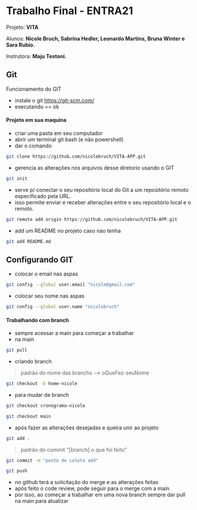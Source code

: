 # Trabalho Final - ENTRA21
Projeto: **VITA**

Alunos: **Nicole Bruch, Sabrina Hedler, Leonardo Martins, Bruna Winter e Sara Rubio.**

Instrutora: **Maju Testoni.** 


## Git

Funcionamento do GIT
- instale o git https://git-scm.com/
- executando == ok

#### Projeto em sua maquina
- criar uma pasta em seu computador 
- abrir um terminal git bash (e não powershell)
- dar o comando

```sh
git clone https://github.com/nicolebruch/VITA-APP.git
```

- gerencia as alterações nos arquivos desse diretorio usando o GIT
```sh
git init
```
- serve p/ conectar o seu repositório local do Git a um repositório remoto especificado pela URL.
- isso permite enviar e receber alterações entre o seu repositório local e o remoto.
```sh
git remote add origin https://github.com/nicolebruch/VITA-APP.git
```

- add um README no projeto caso nao tenha
```sh
git add README.md
```

## Configurando GIT
- colocar o email nas aspas
```sh
git config --global user.email "nicole@gmail.com"
```
- colocar seu nome nas aspas
```sh
git config --global user.name "nicolebruch"
```

#### Trabalhando com branch
- sempre acessar a main para começar a trabalhar
- na main
```sh
git pull
```

- criando branch

>  padrão do nome das branchs --> oQueFez-seuNome

```sh
git checkout -b home-nicole
```

- para mudar de branch
```sh
git checkout cronograma-nicole
```
```sh
git checkout main
```
- após fazer as alterações desejadas e queira unir ao projeto
```sh
git add .
```
> padrão do commit "[branch] o que foi feito"
```sh
git commit -m "ponto de coleta add"
```
```sh
git push
```
- no github terá a solicitação do merge e as alterações feitas
- após feito o code review, pode seguir para o merge com a main
- por isso, ao começar a trabalhar em uma nova branch sempre dar pull na main para atualizar
